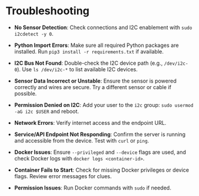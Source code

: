 
# Troubleshooting


- **No Sensor Detection**: Check connections and I2C enablement with `sudo i2cdetect -y 0`.

- **Python Import Errors**: Make sure all required Python packages are installed. Run `pip3 install -r requirements.txt` if available.

- **I2C Bus Not Found**: Double-check the I2C device path (e.g., `/dev/i2c-0`). Use `ls /dev/i2c-*` to list available I2C devices.

- **Sensor Data Incorrect or Unstable**: Ensure the sensor is powered correctly and wires are secure. Try a different sensor or cable if possible.

- **Permission Denied on I2C**: Add your user to the `i2c` group: `sudo usermod -aG i2c $USER` and reboot.

- **Network Errors**: Verify internet access and the endpoint URL.

- **Service/API Endpoint Not Responding**: Confirm the server is running and accessible from the device. Test with `curl` or `ping`.

- **Docker Issues**: Ensure `--privileged` and `--device` flags are used, and check Docker logs with `docker logs <container-id>`.

- **Container Fails to Start**: Check for missing Docker privileges or device flags. Review error messages for clues.

- **Permission Issues**: Run Docker commands with `sudo` if needed.

